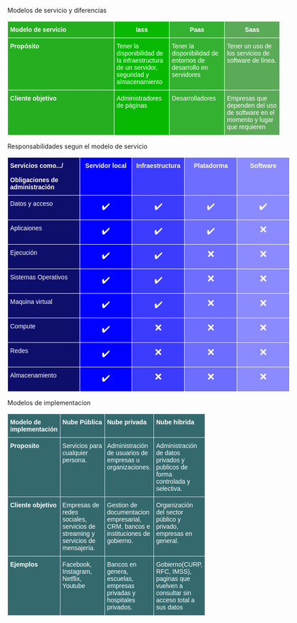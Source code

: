 Modelos de servicio y diferencias

<table style="border-collapse:collapse;border-spacing:0;table-layout: fixed; width: 612px" class="tg"><colgroup><col style="width: 240px"><col style="width: 124px"><col style="width: 124px"><col style="width: 124px"></colgroup><thead><tr><th style="background-color:#26ae21;border-color:#ffffff;border-style:solid;border-width:1px;color:#ffffff;font-family:Arial, sans-serif;font-size:14px;font-weight:bold;overflow:hidden;padding:10px 5px;text-align:left;vertical-align:top;word-break:normal">Modelo de servicio<br></th><th style="background-color:#07b900;border-color:#ffffff;border-style:solid;border-width:1px;color:#ffffff;font-family:Arial, sans-serif;font-size:14px;font-weight:bold;overflow:hidden;padding:10px 5px;text-align:center;vertical-align:top;word-break:normal">Iass</th><th style="background-color:#34b131;border-color:#ffffff;border-style:solid;border-width:1px;color:#ffffff;font-family:Arial, sans-serif;font-size:14px;font-weight:bold;overflow:hidden;padding:10px 5px;text-align:center;vertical-align:top;word-break:normal">Paas</th><th style="background-color:#5baa58;border-color:#ffffff;border-style:solid;border-width:1px;color:#ffffff;font-family:Arial, sans-serif;font-size:14px;font-weight:bold;overflow:hidden;padding:10px 5px;text-align:center;vertical-align:top;word-break:normal">Saas</th></tr></thead><tbody><tr><td style="background-color:#26ae21;border-color:#ffffff;border-style:solid;border-width:1px;color:#ffffff;font-family:Arial, sans-serif;font-size:14px;font-weight:bold;overflow:hidden;padding:10px 5px;text-align:left;vertical-align:top;word-break:normal">Propósito</td><td style="background-color:#07b900;border-color:#ffffff;border-style:solid;border-width:1px;color:#ffffff;font-family:Arial, sans-serif;font-size:14px;overflow:hidden;padding:10px 5px;text-align:left;vertical-align:top;word-break:normal">Tener la disponibilidad de la infraestructura de un servidor, seguridad y almacenamiento</td><td style="background-color:#34b131;border-color:#ffffff;border-style:solid;border-width:1px;color:#ffffff;font-family:Arial, sans-serif;font-size:14px;overflow:hidden;padding:10px 5px;text-align:left;vertical-align:top;word-break:normal">Tener la disponibilidad de entornos de desarrollo en servidores </td><td style="background-color:#5baa58;border-color:#ffffff;border-style:solid;border-width:1px;color:#ffffff;font-family:Arial, sans-serif;font-size:14px;overflow:hidden;padding:10px 5px;text-align:left;vertical-align:top;word-break:normal">Tener un uso de los servicios de software de línea.</td></tr><tr><td style="background-color:#26ae21;border-color:#ffffff;border-style:solid;border-width:1px;color:#ffffff;font-family:Arial, sans-serif;font-size:14px;font-weight:bold;overflow:hidden;padding:10px 5px;text-align:left;vertical-align:top;word-break:normal">Cliente objetivo</td><td style="background-color:#07b900;border-color:#ffffff;border-style:solid;border-width:1px;color:#ffffff;font-family:Arial, sans-serif;font-size:14px;overflow:hidden;padding:10px 5px;text-align:left;vertical-align:top;word-break:normal">Administradores de páginas</td><td style="background-color:#34b131;border-color:#ffffff;border-style:solid;border-width:1px;color:#ffffff;font-family:Arial, sans-serif;font-size:14px;overflow:hidden;padding:10px 5px;text-align:left;vertical-align:top;word-break:normal">Desarrolladores</td><td style="background-color:#5baa58;border-color:#ffffff;border-style:solid;border-width:1px;color:#ffffff;font-family:Arial, sans-serif;font-size:14px;overflow:hidden;padding:10px 5px;text-align:left;vertical-align:top;word-break:normal">Empresas que dependen del uso de software en el momento y lugar que requieren</td></tr></tbody></table>

Responsabilidades segun el modelo de servicio

<table style="border-collapse:collapse;border-spacing:0;table-layout: fixed; width: 634px" class="tg"><colgroup><col style="width: 162px"><col style="width: 118px"><col style="width: 118px"><col style="width: 118px"><col style="width: 118px"></colgroup><thead><tr><th style="background-color:#0e0e6b;border-color:#ffffff;border-style:solid;border-width:1px;color:#ffffff;font-family:Arial, sans-serif;font-size:14px;font-weight:bold;overflow:hidden;padding:10px 5px;text-align:left;vertical-align:top;word-break:normal">Servicios como.../<br><br>Obligaciones de administración</th><th style="background-color:#0001ff;border-color:#ffffff;border-style:solid;border-width:1px;color:#ffffff;font-family:Arial, sans-serif;font-size:14px;font-weight:bold;overflow:hidden;padding:10px 5px;text-align:center;vertical-align:top;word-break:normal">Servidor local</th><th style="background-color:#3c3cff;border-color:#ffffff;border-style:solid;border-width:1px;color:#ffffff;font-family:Arial, sans-serif;font-size:14px;font-weight:bold;overflow:hidden;padding:10px 5px;text-align:center;vertical-align:top;word-break:normal">Infraestructura</th><th style="background-color:#6d6dff;border-color:#ffffff;border-style:solid;border-width:1px;color:#ffffff;font-family:Arial, sans-serif;font-size:14px;font-weight:bold;overflow:hidden;padding:10px 5px;text-align:center;vertical-align:top;word-break:normal">Platadorma</th><th style="background-color:#8b8bff;border-color:#ffffff;border-style:solid;border-width:1px;color:#ffffff;font-family:Arial, sans-serif;font-size:14px;font-weight:bold;overflow:hidden;padding:10px 5px;text-align:center;vertical-align:top;word-break:normal">Software</th></tr></thead><tbody><tr><td style="background-color:#0e0e6b;border-color:#ffffff;border-style:solid;border-width:1px;color:#ffffff;font-family:Arial, sans-serif;font-size:14px;overflow:hidden;padding:10px 5px;text-align:left;vertical-align:top;word-break:normal">Datos y acceso</td><td style="background-color:#0001ff;border-color:#ffffff;border-style:solid;border-width:1px;color:#ffffff;font-family:Arial, sans-serif;font-size:20px;overflow:hidden;padding:10px 5px;text-align:center;vertical-align:top;word-break:normal">✔️</td><td style="background-color:#3c3cff;border-color:#ffffff;border-style:solid;border-width:1px;color:#ffffff;font-family:Arial, sans-serif;font-size:20px;overflow:hidden;padding:10px 5px;text-align:center;vertical-align:top;word-break:normal">✔️</td><td style="background-color:#6d6dff;border-color:#ffffff;border-style:solid;border-width:1px;color:#FFF;font-family:Arial, sans-serif;font-size:20px;overflow:hidden;padding:10px 5px;text-align:center;vertical-align:top;word-break:normal">✔️</td><td style="background-color:#8b8bff;border-color:#ffffff;border-style:solid;border-width:1px;color:#FFF;font-family:Arial, sans-serif;font-size:20px;overflow:hidden;padding:10px 5px;text-align:center;vertical-align:top;word-break:normal">✔️</td></tr><tr><td style="background-color:#0e0e6b;border-color:#ffffff;border-style:solid;border-width:1px;color:#ffffff;font-family:Arial, sans-serif;font-size:14px;overflow:hidden;padding:10px 5px;text-align:left;vertical-align:top;word-break:normal">Aplicaiones</td><td style="background-color:#0001ff;border-color:#ffffff;border-style:solid;border-width:1px;color:#ffffff;font-family:Arial, sans-serif;font-size:20px;overflow:hidden;padding:10px 5px;text-align:center;vertical-align:top;word-break:normal">✔️</td><td style="background-color:#3c3cff;border-color:#ffffff;border-style:solid;border-width:1px;color:#ffffff;font-family:Arial, sans-serif;font-size:20px;overflow:hidden;padding:10px 5px;text-align:center;vertical-align:top;word-break:normal">✔️</td><td style="background-color:#6d6dff;border-color:#ffffff;border-style:solid;border-width:1px;color:#FFF;font-family:Arial, sans-serif;font-size:20px;overflow:hidden;padding:10px 5px;text-align:center;vertical-align:top;word-break:normal">✔️</td><td style="background-color:#8b8bff;border-color:#ffffff;border-style:solid;border-width:1px;color:#ffffff;font-family:Arial, sans-serif;font-size:20px;overflow:hidden;padding:10px 5px;text-align:center;vertical-align:top;word-break:normal">❌</td></tr><tr><td style="background-color:#0e0e6b;border-color:#ffffff;border-style:solid;border-width:1px;color:#ffffff;font-family:Arial, sans-serif;font-size:14px;overflow:hidden;padding:10px 5px;text-align:left;vertical-align:top;word-break:normal">Ejecución</td><td style="background-color:#0001ff;border-color:#ffffff;border-style:solid;border-width:1px;color:#ffffff;font-family:Arial, sans-serif;font-size:20px;overflow:hidden;padding:10px 5px;text-align:center;vertical-align:top;word-break:normal">✔️</td><td style="background-color:#3c3cff;border-color:#ffffff;border-style:solid;border-width:1px;color:#FFF;font-family:Arial, sans-serif;font-size:20px;overflow:hidden;padding:10px 5px;text-align:center;vertical-align:top;word-break:normal">✔️</td><td style="background-color:#6d6dff;border-color:#ffffff;border-style:solid;border-width:1px;color:#ffffff;font-family:Arial, sans-serif;font-size:20px;overflow:hidden;padding:10px 5px;text-align:center;vertical-align:top;word-break:normal">❌</td><td style="background-color:#8b8bff;border-color:#ffffff;border-style:solid;border-width:1px;color:#ffffff;font-family:Arial, sans-serif;font-size:20px;overflow:hidden;padding:10px 5px;text-align:center;vertical-align:top;word-break:normal">❌</td></tr><tr><td style="background-color:#0e0e6b;border-color:#ffffff;border-style:solid;border-width:1px;color:#ffffff;font-family:Arial, sans-serif;font-size:14px;overflow:hidden;padding:10px 5px;text-align:left;vertical-align:top;word-break:normal">Sistemas Operativos</td><td style="background-color:#0001ff;border-color:#ffffff;border-style:solid;border-width:1px;color:#ffffff;font-family:Arial, sans-serif;font-size:20px;overflow:hidden;padding:10px 5px;text-align:center;vertical-align:top;word-break:normal">✔️</td><td style="background-color:#3c3cff;border-color:#ffffff;border-style:solid;border-width:1px;color:#ffffff;font-family:Arial, sans-serif;font-size:20px;overflow:hidden;padding:10px 5px;text-align:center;vertical-align:top;word-break:normal">✔️</td><td style="background-color:#6d6dff;border-color:#ffffff;border-style:solid;border-width:1px;color:#ffffff;font-family:Arial, sans-serif;font-size:20px;overflow:hidden;padding:10px 5px;text-align:center;vertical-align:top;word-break:normal">❌</td><td style="background-color:#8b8bff;border-color:#ffffff;border-style:solid;border-width:1px;color:#ffffff;font-family:Arial, sans-serif;font-size:20px;overflow:hidden;padding:10px 5px;text-align:center;vertical-align:top;word-break:normal">❌</td></tr><tr><td style="background-color:#0e0e6b;border-color:#ffffff;border-style:solid;border-width:1px;color:#ffffff;font-family:Arial, sans-serif;font-size:14px;overflow:hidden;padding:10px 5px;text-align:left;vertical-align:top;word-break:normal">Maquina virtual</td><td style="background-color:#0001ff;border-color:#ffffff;border-style:solid;border-width:1px;color:#ffffff;font-family:Arial, sans-serif;font-size:20px;overflow:hidden;padding:10px 5px;text-align:center;vertical-align:top;word-break:normal">✔️</td><td style="background-color:#3c3cff;border-color:#ffffff;border-style:solid;border-width:1px;color:#FFF;font-family:Arial, sans-serif;font-size:20px;overflow:hidden;padding:10px 5px;text-align:center;vertical-align:top;word-break:normal">✔️</td><td style="background-color:#6d6dff;border-color:#ffffff;border-style:solid;border-width:1px;color:#ffffff;font-family:Arial, sans-serif;font-size:20px;overflow:hidden;padding:10px 5px;text-align:center;vertical-align:top;word-break:normal">❌</td><td style="background-color:#8b8bff;border-color:#ffffff;border-style:solid;border-width:1px;color:#ffffff;font-family:Arial, sans-serif;font-size:20px;overflow:hidden;padding:10px 5px;text-align:center;vertical-align:top;word-break:normal">❌</td></tr><tr><td style="background-color:#0e0e6b;border-color:#ffffff;border-style:solid;border-width:1px;color:#ffffff;font-family:Arial, sans-serif;font-size:14px;overflow:hidden;padding:10px 5px;text-align:left;vertical-align:top;word-break:normal">Compute</td><td style="background-color:#0001ff;border-color:#ffffff;border-style:solid;border-width:1px;color:#ffffff;font-family:Arial, sans-serif;font-size:20px;overflow:hidden;padding:10px 5px;text-align:center;vertical-align:top;word-break:normal">✔️</td><td style="background-color:#3c3cff;border-color:#ffffff;border-style:solid;border-width:1px;color:#ffffff;font-family:Arial, sans-serif;font-size:20px;overflow:hidden;padding:10px 5px;text-align:center;vertical-align:top;word-break:normal">❌</td><td style="background-color:#6d6dff;border-color:#ffffff;border-style:solid;border-width:1px;color:#ffffff;font-family:Arial, sans-serif;font-size:20px;overflow:hidden;padding:10px 5px;text-align:center;vertical-align:top;word-break:normal">❌</td><td style="background-color:#8b8bff;border-color:#ffffff;border-style:solid;border-width:1px;color:#ffffff;font-family:Arial, sans-serif;font-size:20px;overflow:hidden;padding:10px 5px;text-align:center;vertical-align:top;word-break:normal">❌</td></tr><tr><td style="background-color:#0e0e6b;border-color:#ffffff;border-style:solid;border-width:1px;color:#ffffff;font-family:Arial, sans-serif;font-size:14px;overflow:hidden;padding:10px 5px;text-align:left;vertical-align:top;word-break:normal">Redes</td><td style="background-color:#0001ff;border-color:#ffffff;border-style:solid;border-width:1px;color:#FFF;font-family:Arial, sans-serif;font-size:20px;overflow:hidden;padding:10px 5px;text-align:center;vertical-align:top;word-break:normal">✔️</td><td style="background-color:#3c3cff;border-color:#ffffff;border-style:solid;border-width:1px;color:#ffffff;font-family:Arial, sans-serif;font-size:20px;overflow:hidden;padding:10px 5px;text-align:center;vertical-align:top;word-break:normal">❌</td><td style="background-color:#6d6dff;border-color:#ffffff;border-style:solid;border-width:1px;color:#ffffff;font-family:Arial, sans-serif;font-size:20px;overflow:hidden;padding:10px 5px;text-align:center;vertical-align:top;word-break:normal">❌</td><td style="background-color:#8b8bff;border-color:#ffffff;border-style:solid;border-width:1px;color:#ffffff;font-family:Arial, sans-serif;font-size:20px;overflow:hidden;padding:10px 5px;text-align:center;vertical-align:top;word-break:normal">❌</td></tr><tr><td style="background-color:#0e0e6b;border-color:#ffffff;border-style:solid;border-width:1px;color:#ffffff;font-family:Arial, sans-serif;font-size:14px;overflow:hidden;padding:10px 5px;text-align:left;vertical-align:top;word-break:normal">Almacenamiento</td><td style="background-color:#0001ff;border-color:#ffffff;border-style:solid;border-width:1px;color:#ffffff;font-family:Arial, sans-serif;font-size:20px;overflow:hidden;padding:10px 5px;text-align:center;vertical-align:top;word-break:normal">✔️</td><td style="background-color:#3c3cff;border-color:#ffffff;border-style:solid;border-width:1px;color:#ffffff;font-family:Arial, sans-serif;font-size:20px;overflow:hidden;padding:10px 5px;text-align:center;vertical-align:top;word-break:normal">❌</td><td style="background-color:#6d6dff;border-color:#ffffff;border-style:solid;border-width:1px;color:#ffffff;font-family:Arial, sans-serif;font-size:20px;overflow:hidden;padding:10px 5px;text-align:center;vertical-align:top;word-break:normal">❌</td><td style="background-color:#8b8bff;border-color:#ffffff;border-style:solid;border-width:1px;color:#ffffff;font-family:Arial, sans-serif;font-size:20px;overflow:hidden;padding:10px 5px;text-align:center;vertical-align:top;word-break:normal">❌</td></tr></tbody></table>

Modelos de implementacion

<table style="border-collapse:collapse;border-spacing:0;table-layout: fixed; width: 444px" class="tg"><colgroup><col style="width: 111px"><col style="width: 111px"><col style="width: 111px"><col style="width: 111px"></colgroup><thead><tr><th style="background-color:#34696d;border-color:#dae8fc;border-style:solid;border-width:1px;color:#ffffff;font-family:Arial, sans-serif;font-size:14px;font-weight:normal;overflow:hidden;padding:10px 5px;text-align:left;vertical-align:top;word-break:normal"><span style="font-weight:bold">Modelo de implementación</span></th><th style="background-color:#34696d;border-color:#dae8fc;border-style:solid;border-width:1px;color:#ffffff;font-family:Arial, sans-serif;font-size:14px;font-weight:normal;overflow:hidden;padding:10px 5px;text-align:left;vertical-align:top;word-break:normal"><span style="font-weight:bold">Nube Pública</span></th><th style="background-color:#34696d;border-color:#dae8fc;border-style:solid;border-width:1px;color:#ffffff;font-family:Arial, sans-serif;font-size:14px;font-weight:normal;overflow:hidden;padding:10px 5px;text-align:left;vertical-align:top;word-break:normal"><span style="font-weight:bold">Nube privada</span></th><th style="background-color:#34696d;border-color:#dae8fc;border-style:solid;border-width:1px;color:#ffffff;font-family:Arial, sans-serif;font-size:14px;font-weight:normal;overflow:hidden;padding:10px 5px;text-align:left;vertical-align:top;word-break:normal"><span style="font-weight:bold">Nube hibrida</span></th></tr></thead><tbody><tr><td style="background-color:#34696d;border-color:#dae8fc;border-style:solid;border-width:1px;color:#ffffff;font-family:Arial, sans-serif;font-size:14px;overflow:hidden;padding:10px 5px;text-align:left;vertical-align:top;word-break:normal"><span style="font-weight:bold">Proposito</span></td><td style="background-color:#34696d;border-color:#dae8fc;border-style:solid;border-width:1px;color:#ffffff;font-family:Arial, sans-serif;font-size:14px;overflow:hidden;padding:10px 5px;text-align:left;vertical-align:top;word-break:normal">Servicios para cualquier persona.</td><td style="background-color:#34696d;border-color:#dae8fc;border-style:solid;border-width:1px;color:#ffffff;font-family:Arial, sans-serif;font-size:14px;overflow:hidden;padding:10px 5px;text-align:left;vertical-align:top;word-break:normal">Administración de usuarios de empresas u organizaciones.</td><td style="background-color:#34696d;border-color:#dae8fc;border-style:solid;border-width:1px;color:#ffffff;font-family:Arial, sans-serif;font-size:14px;overflow:hidden;padding:10px 5px;text-align:left;vertical-align:top;word-break:normal">Administración de datos privados y publicos de forma controlada y selectiva.</td></tr><tr><td style="background-color:#34696d;border-color:#dae8fc;border-style:solid;border-width:1px;color:#ffffff;font-family:Arial, sans-serif;font-size:14px;overflow:hidden;padding:10px 5px;text-align:left;vertical-align:top;word-break:normal"><span style="font-weight:bold">Cliente objetivo</span></td><td style="background-color:#34696d;border-color:#dae8fc;border-style:solid;border-width:1px;color:#ffffff;font-family:Arial, sans-serif;font-size:14px;overflow:hidden;padding:10px 5px;text-align:left;vertical-align:top;word-break:normal">Empresas de redes sociales, servicios de streaming y servicios de mensajería.</td><td style="background-color:#34696d;border-color:#dae8fc;border-style:solid;border-width:1px;color:#ffffff;font-family:Arial, sans-serif;font-size:14px;overflow:hidden;padding:10px 5px;text-align:left;vertical-align:top;word-break:normal">Gestion de documentacion empresarial, CRM, bancos e instituciones de gobierno.</td><td style="background-color:#34696d;border-color:#dae8fc;border-style:solid;border-width:1px;color:#ffffff;font-family:Arial, sans-serif;font-size:14px;overflow:hidden;padding:10px 5px;text-align:left;vertical-align:top;word-break:normal">Organización del sector público y privado, empresas en general.</td></tr><tr><td style="background-color:#34696d;border-color:#dae8fc;border-style:solid;border-width:1px;color:#ffffff;font-family:Arial, sans-serif;font-size:14px;overflow:hidden;padding:10px 5px;text-align:left;vertical-align:top;word-break:normal"><span style="font-weight:bold">Ejemplos</span></td><td style="background-color:#34696d;border-color:#dae8fc;border-style:solid;border-width:1px;color:#ffffff;font-family:Arial, sans-serif;font-size:14px;overflow:hidden;padding:10px 5px;text-align:left;vertical-align:top;word-break:normal">Facebook, Instagram, Netflix, Youtube</td><td style="background-color:#34696d;border-color:#dae8fc;border-style:solid;border-width:1px;color:#ffffff;font-family:Arial, sans-serif;font-size:14px;overflow:hidden;padding:10px 5px;text-align:left;vertical-align:top;word-break:normal">Bancos en genera, escuelas, empresas privadas y hospitales privados.</td><td style="background-color:#34696d;border-color:#dae8fc;border-style:solid;border-width:1px;color:#ffffff;font-family:Arial, sans-serif;font-size:14px;overflow:hidden;padding:10px 5px;text-align:left;vertical-align:top;word-break:normal">Gobierno(CURP, RFC, IMSS), paginas que vuelven a consultar sin acceso total a sus datos</td></tr></tbody></table>
